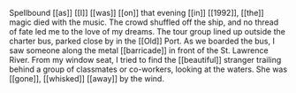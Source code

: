 Spellbound [[as]] [[I]] [[was]] [[on]] that evening [[in]] [[1992]], [[the]] magic died with the music. The crowd shuffled off the ship, and no thread of fate led me to the love of my dreams. The tour group lined up outside the charter bus, parked close by in the [[Old]] Port. As we boarded the bus, I saw someone along the metal [[barricade]] in front of the St. Lawrence River. From my window seat, I tried to find the [[beautiful]] stranger trailing behind a group of classmates or co-workers, looking at the waters. She was [[gone]], [[whisked]] [[away]] by the wind.